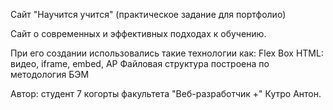 Cайт "Научится учится" (практическое задание для портфолио)

Сайт о современных и эффективных подходах к обучению.

При его создании использовались такие технологии как:
Flex Box
HTML: видео, iframe, embed, AP
Файловая структура построена по методология БЭМ

Автор: студент 7 когорты факультета "Веб-разработчик +" Кутро Антон.
